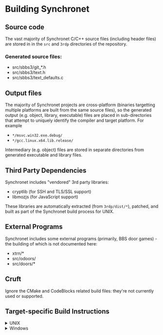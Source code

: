 # Building Synchronet

## Source code
The vast majority of Synchronet C/C++ source files (including header files) are stored in in the `src` and `3rdp` directories of the repository. 

### Generated source files:
- src/sbbs3/git_*.h
- src/sbbs3/text.h
- src/sbbs3/text_defaults.c

## Output files
The majority of Synchronet projects are cross-platform (binaries targetting multiple platforms are built from the same source files), so the generated output (e.g. object, library, executable) files are placed in sub-directories that attempt to uniquely identify the compiler and target platform. For example
- `*/msvc.win32.exe.debug/`
- `*/gcc.linux.x64.lib.release/`

Intermediary (e.g. object) files are stored in separate directories from generated executable and library files.

## Third Party Dependencies
Synchronet includes "vendored" 3rd party libraries:
- cryptlib (for SSH and TLS/SSL support)
- libmozjs (for JavaScript support)

These libraries are automatically extracted (from `3rdp/dist/*`), patched, and built as part of the Synchronet build process for UNIX.

## External Programs
Synchronet includes some external programs (primarily, BBS door games) - the building of which is not documented here:
- xtrn/*
- src/odoors/
- src/doors/*

## Cruft
Ignore the CMake and CodeBlocks related build files: they're not currently used or supported.

## Target-specific Build Instructions
<details><summary>UNIX</summary>

### Prerequisites
Building for UNIX-like operating systems (including macOS), requires: 
- GNU make
- GNU C/C++ Compiler or Clang C/C++ Compiler
- libarchive library and headers
- ncurses library and headers
- pkgconf
- unzip
- patch
- Perl
- Python
- Netscape Portable Runtime Library and headers

Optionally:
- systemd library and headers
- Mosquitto (MQTT) library and headers
- Xorg library and headers
- SDL2 library and headers
- GTK+ library and headers
- GTK+ User Interface Builder (GLADE) library and headers

### Instructions
The `install/GNUmakefile` is normally used to both build and install Synchronet on UNIX-like systems in a single operation.

`$ make -f path/to/install/GNUmakefile install SYMLINK=1`

If you to build without installing or want to rebuild (e.g. after pulling upstream changes), then running `make` in the `src/sbbs3` directory is usually sufficient:

`$ make -C path/to/src/sbbs3`

The `src/sbbs3/GNUmakefile` is a parent Makefile that, by default, also builds projects in sub-directories of `src/sbbs3`:
- `scfg/`
- `uedit/`
- `umonitor/`

To build the GTK (GUI) sysop utilities, specify the `gtkutils` target on the make command-line:
$ make -C path/to/src/sbbs3 gtkutils

Persistent and global build options (e.g. `RELEASE=1` to specify a release instead of a debug build) may be specified in the `src/build/localdefs.mk` file.

It is customary to symolically link (symlink) Synchronet libaries and executables from the Synchronet `exec` directory to their respective build output directories (e.g. `gcc.linux.x64.exe.release/*`). To update symlinks, include the `symlinks` target on the `make` command-line.

Run `make help` or see `GNUmakefile` (in the `src/sbbs3` directory)  for a complete list of supported build options and targets.

</details>

<details><summary>Windows</summary>

Please note that prebuilt (releases and nightly development builds) for Windows are available for Windows and usually preferred by sysops.

## 32-bit Only
Although x64 versions of Windows can and usually are used to build Synchronet, we only build/support 32-bit Windows executables at this time.

## Third Party
Synchronet includes "vendored" 3rd party libraries pre-built for Windows:
- cryptlib (for SSH and TLS/SSL support)
- libmozjs and nspr (for JavaScript support)
- libarchive and zlib (for internal archive/zip file support)
- mosquitto (for MQTT support)
- sdl2 (for graphics and sound support in UIFC apps)

### Prerequisites
Building for Windows requires:
- Microsoft Visual Studio and Visual C++
- The `tr` GNU/UNIX utility

Optionally:
- Borland C++Builder 6 for the Win32 GUI components, e.g. `sbbsctrl.exe`
- Microsoft Visual C++ v1.52 for `dosxtrn.exe` (16-bit portion of the Synchronet FOSSIL driver)

### Instructions
1. Open `src/sbbs3/sbbs3.sln` in Microsoft Visual Studio and select _Build Solution_.
2. Alternatively, run `src/sbbs3/build.bat` in a _Developer Command Prompt_ Windows (targetting x86 builds), generating debug (instead of release) output files, by default.
3. Copy the successfully built output files (`*.exe`, `*.dll`) from the various `msvc.win32.*` sub-directories to your Synchronet `exec` directory.

Optionally (for Borland-built GUI components):
1. Run Borland `make` in the `src/xpdev/` directory
2. Run `build.bat` in the `src/sbbs3/` sub-directories: `ctrl`, `chat`, and `useredit`
3. Copy the successfully built `*.exe` files to your Synchronet `exec` directory.

</details>
